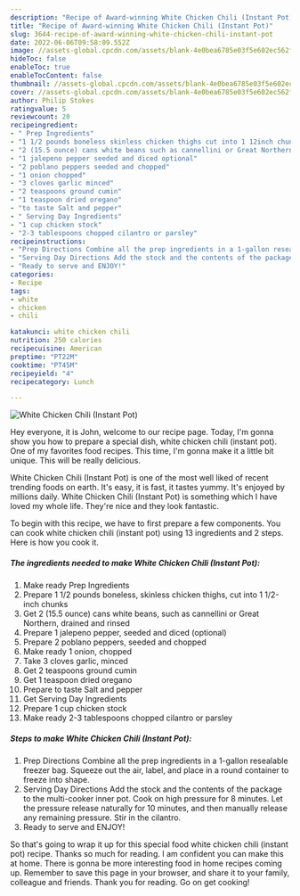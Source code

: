 ```yaml
---
description: "Recipe of Award-winning White Chicken Chili (Instant Pot)"
title: "Recipe of Award-winning White Chicken Chili (Instant Pot)"
slug: 3644-recipe-of-award-winning-white-chicken-chili-instant-pot
date: 2022-06-06T09:58:09.552Z
image: //assets-global.cpcdn.com/assets/blank-4e0bea6785e03f5e602ec562f230caae08da540cada707380b4fe1bbebba43da.png
hideToc: false
enableToc: true
enableTocContent: false
thumbnail: //assets-global.cpcdn.com/assets/blank-4e0bea6785e03f5e602ec562f230caae08da540cada707380b4fe1bbebba43da.png
cover: //assets-global.cpcdn.com/assets/blank-4e0bea6785e03f5e602ec562f230caae08da540cada707380b4fe1bbebba43da.png
author: Philip Stokes
ratingvalue: 5
reviewcount: 20
recipeingredient:
- " Prep Ingredients"
- "1 1/2 pounds boneless skinless chicken thighs cut into 1 12inch chunks"
- "2 (15.5 ounce) cans white beans such as cannellini or Great Northern drained and rinsed"
- "1 jalepeno pepper seeded and diced optional"
- "2 poblano peppers seeded and chopped"
- "1 onion chopped"
- "3 cloves garlic minced"
- "2 teaspoons ground cumin"
- "1 teaspoon dried oregano"
- "to taste Salt and pepper"
- " Serving Day Ingredients"
- "1 cup chicken stock"
- "2-3 tablespoons chopped cilantro or parsley"
recipeinstructions:
- "Prep Directions Combine all the prep ingredients in a 1-gallon resealable freezer bag. Squeeze out the air, label, and place in a round container to freeze into shape."
- "Serving Day Directions Add the stock and the contents of the package to the multi-cooker inner pot. Cook on high pressure for 8 minutes. Let the pressure release naturally for 10 minutes, and then manually release any remaining pressure. Stir in the cilantro."
- "Ready to serve and ENJOY!"
categories:
- Recipe
tags:
- white
- chicken
- chili

katakunci: white chicken chili 
nutrition: 250 calories
recipecuisine: American
preptime: "PT22M"
cooktime: "PT45M"
recipeyield: "4"
recipecategory: Lunch

---
```



![White Chicken Chili (Instant Pot)](//assets-global.cpcdn.com/assets/blank-4e0bea6785e03f5e602ec562f230caae08da540cada707380b4fe1bbebba43da.png)

Hey everyone, it is John, welcome to our recipe page. Today, I'm gonna show you how to prepare a special dish, white chicken chili (instant pot). One of my favorites food recipes. This time, I'm gonna make it a little bit unique. This will be really delicious.



White Chicken Chili (Instant Pot) is one of the most well liked of recent trending foods on earth. It's easy, it is fast, it tastes yummy. It's enjoyed by millions daily. White Chicken Chili (Instant Pot) is something which I have loved my whole life. They're nice and they look fantastic.


To begin with this recipe, we have to first prepare a few components. You can cook white chicken chili (instant pot) using 13 ingredients and 2 steps. Here is how you cook it.

<!--inarticleads1-->

##### The ingredients needed to make White Chicken Chili (Instant Pot):

1. Make ready  Prep Ingredients
1. Prepare 1 1/2 pounds boneless, skinless chicken thighs, cut into 1 1/2-inch chunks
1. Get 2 (15.5 ounce) cans white beans, such as cannellini or Great Northern, drained and rinsed
1. Prepare 1 jalepeno pepper, seeded and diced (optional)
1. Prepare 2 poblano peppers, seeded and chopped
1. Make ready 1 onion, chopped
1. Take 3 cloves garlic, minced
1. Get 2 teaspoons ground cumin
1. Get 1 teaspoon dried oregano
1. Prepare to taste Salt and pepper
1. Get  Serving Day Ingredients
1. Prepare 1 cup chicken stock
1. Make ready 2-3 tablespoons chopped cilantro or parsley




<!--inarticleads2-->

##### Steps to make White Chicken Chili (Instant Pot):

1. Prep Directions Combine all the prep ingredients in a 1-gallon resealable freezer bag. Squeeze out the air, label, and place in a round container to freeze into shape.
1. Serving Day Directions Add the stock and the contents of the package to the multi-cooker inner pot. Cook on high pressure for 8 minutes. Let the pressure release naturally for 10 minutes, and then manually release any remaining pressure. Stir in the cilantro.
1. Ready to serve and ENJOY!



So that's going to wrap it up for this special food white chicken chili (instant pot) recipe. Thanks so much for reading. I am confident you can make this at home. There is gonna be more interesting food in home recipes coming up. Remember to save this page in your browser, and share it to your family, colleague and friends. Thank you for reading. Go on get cooking!
